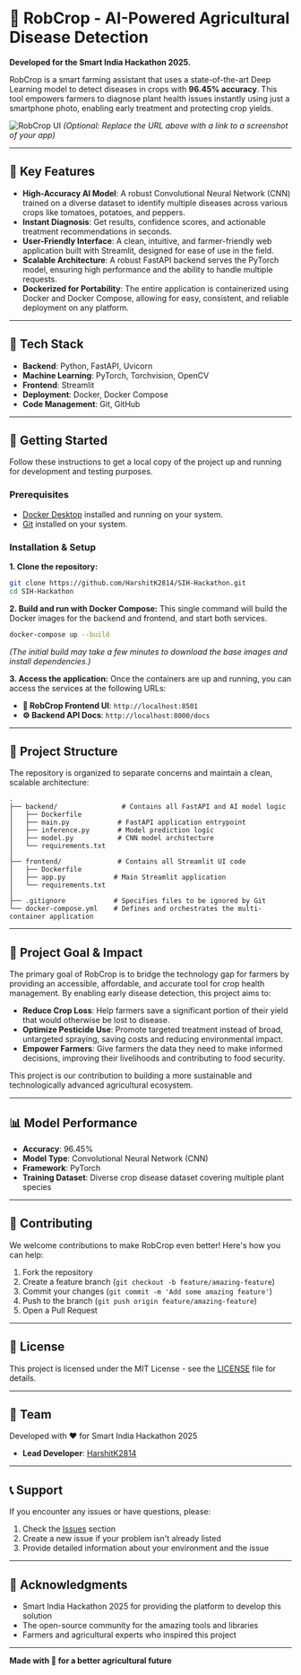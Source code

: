 # 🚜 RobCrop - AI-Powered Agricultural Disease Detection

**Developed for the Smart India Hackathon 2025.**

RobCrop is a smart farming assistant that uses a state-of-the-art Deep Learning model to detect diseases in crops with **96.45% accuracy**. This tool empowers farmers to diagnose plant health issues instantly using just a smartphone photo, enabling early treatment and protecting crop yields.

![RobCrop UI](https://github.com/HarshitK2814/SIH-Hackathon/blob/master/path/to/your/screenshot.png?raw=true)
*(Optional: Replace the URL above with a link to a screenshot of your app)*

---

## 🌱 Key Features

- **High-Accuracy AI Model**: A robust Convolutional Neural Network (CNN) trained on a diverse dataset to identify multiple diseases across various crops like tomatoes, potatoes, and peppers.
- **Instant Diagnosis**: Get results, confidence scores, and actionable treatment recommendations in seconds.
- **User-Friendly Interface**: A clean, intuitive, and farmer-friendly web application built with Streamlit, designed for ease of use in the field.
- **Scalable Architecture**: A robust FastAPI backend serves the PyTorch model, ensuring high performance and the ability to handle multiple requests.
- **Dockerized for Portability**: The entire application is containerized using Docker and Docker Compose, allowing for easy, consistent, and reliable deployment on any platform.

---

## 🚀 Tech Stack

- **Backend**: Python, FastAPI, Uvicorn
- **Machine Learning**: PyTorch, Torchvision, OpenCV
- **Frontend**: Streamlit
- **Deployment**: Docker, Docker Compose
- **Code Management**: Git, GitHub

---

## 🔧 Getting Started

Follow these instructions to get a local copy of the project up and running for development and testing purposes.

### Prerequisites

- [Docker Desktop](https://www.docker.com/products/docker-desktop/) installed and running on your system.
- [Git](https://git-scm.com/downloads) installed on your system.

### Installation & Setup

**1. Clone the repository:**
```bash
git clone https://github.com/HarshitK2814/SIH-Hackathon.git
cd SIH-Hackathon
```

**2. Build and run with Docker Compose:**
This single command will build the Docker images for the backend and frontend, and start both services.
```bash
docker-compose up --build
```
*(The initial build may take a few minutes to download the base images and install dependencies.)*

**3. Access the application:**
Once the containers are up and running, you can access the services at the following URLs:
- **🌱 RobCrop Frontend UI**: `http://localhost:8501`
- **⚙️ Backend API Docs**: `http://localhost:8000/docs`

---

## 📁 Project Structure

The repository is organized to separate concerns and maintain a clean, scalable architecture:

```
.
├── backend/                # Contains all FastAPI and AI model logic
│   ├── Dockerfile
│   ├── main.py            # FastAPI application entrypoint
│   ├── inference.py       # Model prediction logic
│   ├── model.py           # CNN model architecture
│   └── requirements.txt
│
├── frontend/              # Contains all Streamlit UI code
│   ├── Dockerfile
│   ├── app.py            # Main Streamlit application
│   └── requirements.txt
│
├── .gitignore            # Specifies files to be ignored by Git
└── docker-compose.yml    # Defines and orchestrates the multi-container application
```

---

## 🎯 Project Goal & Impact

The primary goal of RobCrop is to bridge the technology gap for farmers by providing an accessible, affordable, and accurate tool for crop health management. By enabling early disease detection, this project aims to:

- **Reduce Crop Loss**: Help farmers save a significant portion of their yield that would otherwise be lost to disease.
- **Optimize Pesticide Use**: Promote targeted treatment instead of broad, untargeted spraying, saving costs and reducing environmental impact.
- **Empower Farmers**: Give farmers the data they need to make informed decisions, improving their livelihoods and contributing to food security.

This project is our contribution to building a more sustainable and technologically advanced agricultural ecosystem.

---

## 📊 Model Performance

- **Accuracy**: 96.45%
- **Model Type**: Convolutional Neural Network (CNN)
- **Framework**: PyTorch
- **Training Dataset**: Diverse crop disease dataset covering multiple plant species

---

## 🤝 Contributing

We welcome contributions to make RobCrop even better! Here's how you can help:

1. Fork the repository
2. Create a feature branch (`git checkout -b feature/amazing-feature`)
3. Commit your changes (`git commit -m 'Add some amazing feature'`)
4. Push to the branch (`git push origin feature/amazing-feature`)
5. Open a Pull Request

---

## 📝 License

This project is licensed under the MIT License - see the [LICENSE](LICENSE) file for details.

---

## 👥 Team

Developed with ❤️ for Smart India Hackathon 2025

- **Lead Developer**: [HarshitK2814](https://github.com/HarshitK2814)

---

## 📞 Support

If you encounter any issues or have questions, please:

1. Check the [Issues](https://github.com/HarshitK2814/SIH-Hackathon/issues) section
2. Create a new issue if your problem isn't already listed
3. Provide detailed information about your environment and the issue

---

## 🙏 Acknowledgments

- Smart India Hackathon 2025 for providing the platform to develop this solution
- The open-source community for the amazing tools and libraries
- Farmers and agricultural experts who inspired this project

---

**Made with 🌾 for a better agricultural future**
